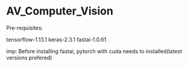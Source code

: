 # AV_Computer_Vision

Pre-requisites:

tensorflow-1.13.1
keras-2.3.1
fastai-1.0.61

imp: Before installing fastai, pytorch with cuda needs to installed(latest versions prefered)
